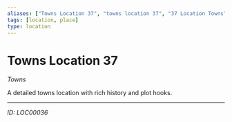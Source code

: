 ```yaml
---
aliases: ["Towns Location 37", "towns location 37", "37 Location Towns"]
tags: [location, place]
type: location
---
```


# Towns Location 37

*Towns*

A detailed towns location with rich history and plot hooks.

---
*ID: LOC00036*